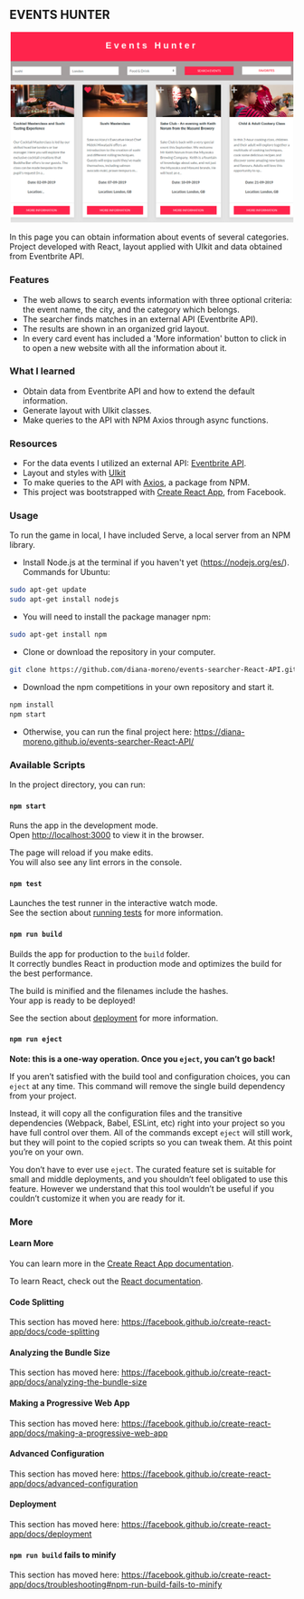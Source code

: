 ## EVENTS HUNTER

<p align="center">
  <img src="./img/events-searcher-React-API.png" width="500">
</p>

In this page you can obtain information about events of several categories. Project developed with React, layout applied with UIkit and data obtained from Eventbrite API.

### **Features**

- The web allows to search events information with three optional criteria: the event name, the city, and the category which belongs.
- The searcher finds matches in an external API (Eventbrite API).
- The results are shown in an organized grid layout.
- In every card event has included a 'More information' button to click in to open a new website with all the information about it.


### **What I learned**

- Obtain data from Eventbrite API and how to extend the default information.
- Generate layout with UIkit classes.
- Make queries to the API with NPM Axios through async functions.


### **Resources**

- For the data events I utilized an external API: [Eventbrite API](https://www.eventbrite.com/platform/api).
- Layout and styles with [UIkit](https://getuikit.com)
- To make queries to the API with [Axios](https://www.npmjs.com/package/axios), a package from NPM.
- This project was bootstrapped with [Create React App](https://github.com/facebook/create-react-app), from Facebook.


### **Usage**

To run the game in local, I have included Serve, a local server from an NPM library.

- Install Node.js at the terminal if you haven't yet (https://nodejs.org/es/). Commands for Ubuntu:

```bash
sudo apt-get update
sudo apt-get install nodejs
```
- You will need to install the package manager npm:

```bash
sudo apt-get install npm
```
- Clone or download the repository in your computer.

```bash
git clone https://github.com/diana-moreno/events-searcher-React-API.git`
```
- Download the npm competitions in your own repository and start it.

```bash
npm install
npm start
```

- Otherwise, you can run the final project here: https://diana-moreno.github.io/events-searcher-React-API/


### Available Scripts

In the project directory, you can run:

#### `npm start`

Runs the app in the development mode.<br>
Open [http://localhost:3000](http://localhost:3000) to view it in the browser.

The page will reload if you make edits.<br>
You will also see any lint errors in the console.

#### `npm test`

Launches the test runner in the interactive watch mode.<br>
See the section about [running tests](https://facebook.github.io/create-react-app/docs/running-tests) for more information.

#### `npm run build`

Builds the app for production to the `build` folder.<br>
It correctly bundles React in production mode and optimizes the build for the best performance.

The build is minified and the filenames include the hashes.<br>
Your app is ready to be deployed!

See the section about [deployment](https://facebook.github.io/create-react-app/docs/deployment) for more information.

#### `npm run eject`

**Note: this is a one-way operation. Once you `eject`, you can’t go back!**

If you aren’t satisfied with the build tool and configuration choices, you can `eject` at any time. This command will remove the single build dependency from your project.

Instead, it will copy all the configuration files and the transitive dependencies (Webpack, Babel, ESLint, etc) right into your project so you have full control over them. All of the commands except `eject` will still work, but they will point to the copied scripts so you can tweak them. At this point you’re on your own.

You don’t have to ever use `eject`. The curated feature set is suitable for small and middle deployments, and you shouldn’t feel obligated to use this feature. However we understand that this tool wouldn’t be useful if you couldn’t customize it when you are ready for it.



### More

#### Learn More

You can learn more in the [Create React App documentation](https://facebook.github.io/create-react-app/docs/getting-started).

To learn React, check out the [React documentation](https://reactjs.org/).

#### Code Splitting

This section has moved here: https://facebook.github.io/create-react-app/docs/code-splitting

#### Analyzing the Bundle Size

This section has moved here: https://facebook.github.io/create-react-app/docs/analyzing-the-bundle-size

#### Making a Progressive Web App

This section has moved here: https://facebook.github.io/create-react-app/docs/making-a-progressive-web-app

#### Advanced Configuration

This section has moved here: https://facebook.github.io/create-react-app/docs/advanced-configuration

#### Deployment

This section has moved here: https://facebook.github.io/create-react-app/docs/deployment

#### `npm run build` fails to minify

This section has moved here: https://facebook.github.io/create-react-app/docs/troubleshooting#npm-run-build-fails-to-minify
